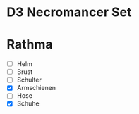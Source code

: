 # D3 Necromancer Set

# Rathma

- [ ] Helm
- [ ] Brust
- [ ] Schulter
- [x] Armschienen
- [ ] Hose
- [x] Schuhe
